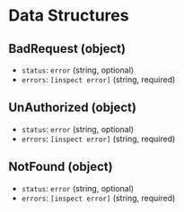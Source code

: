 # Data Structures

## BadRequest (object)

- `status`:  `error` (string, optional)
- `errors`:  `[inspect error]` (string, required)

## UnAuthorized (object)

- `status`:  `error` (string, optional)
- `errors`:  `[inspect error]` (string, required)

## NotFound (object)

- `status`:  `error` (string, optional)
- `errors`:  `[inspect error]` (string, required)

